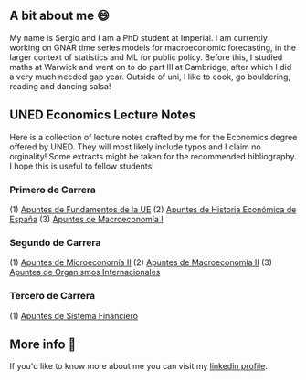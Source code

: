 ## A bit about me 😄
My name is Sergio and I am a PhD student at Imperial. I am currently working on GNAR time series models for macroeconomic forecasting, in the larger context of statistics and ML for public policy. Before this, I studied maths at Warwick and went on to do part III at Cambridge, after which I did a very much needed gap year. Outside of uni, I like to cook, go bouldering, reading and dancing salsa! 

## UNED Economics Lecture Notes
Here is a collection of lecture notes crafted by me for the Economics degree offered by UNED. They will most likely include typos and I claim no orginality! Some extracts might be taken for the recommended bibliography. I hope this is useful to fellow students!
### Primero de Carrera
(1) [Apuntes de Fundamentos de la UE](https://github.com/SergioEstanRuiz/SergioEstanRuiz/blob/main/Apuntas%20Fundamentos%20de%20la%20UE.pdf)
(2) [Apuntes de Historia Económica de España](https://github.com/SergioEstanRuiz/SergioEstanRuiz/blob/main/Apuntes%20Historia%20Econ%C3%B3mica%20de%20Espa%C3%B1a.pdf)
(3) [Apuntes de Macroeconomía I](https://github.com/SergioEstanRuiz/SergioEstanRuiz/blob/main/Apuntes%20de%20Introducci%C3%B3n%20a%20la%20Macroeconom%C3%ADa.pdf)
### Segundo de Carrera
(1) [Apuntes de Microeconomía II](https://github.com/SergioEstanRuiz/SergioEstanRuiz/blob/main/Microeconom%C3%ADa_%20Producci%C3%B3n%20y%20Mercados.pdf)
(2) [Apuntes de Macroeconomía II](https://github.com/SergioEstanRuiz/SergioEstanRuiz/blob/main/Apuntes%20Macroeconom%C3%ADa%20II.pdf)
(3) [Apuntes de Organismos Internacionales](https://github.com/SergioEstanRuiz/SergioEstanRuiz/blob/main/Apuntes%20Organismos%20Internacionales.pdf)
### Tercero de Carrera
(1) [Apuntes de Sistema Financiero](https://github.com/SergioEstanRuiz/SergioEstanRuiz/blob/main/Sistema%20Financiero-%20Apuntes.pdf)

## More info 📖
If you'd like to know more about me you can visit my [linkedin profile](https://www.linkedin.com/in/sergio-esta%C3%B1-ruiz-870347221/). 

